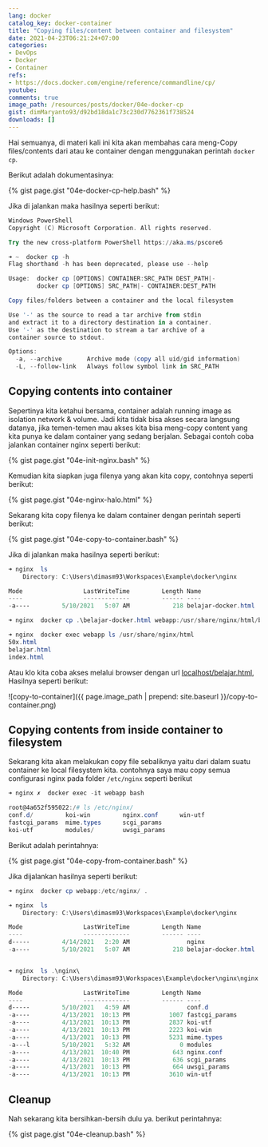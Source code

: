 ```yaml
---
lang: docker
catalog_key: docker-container
title: "Copying files/content between container and filesystem"
date: 2021-04-23T06:21:24+07:00
categories:
- DevOps
- Docker
- Container
refs: 
- https://docs.docker.com/engine/reference/commandline/cp/
youtube: 
comments: true
image_path: /resources/posts/docker/04e-docker-cp
gist: dimMaryanto93/d92bd18da1c73c230d7762361f738524
downloads: []
---
```



Hai semuanya, di materi kali ini kita akan membahas cara meng-Copy files/contents dari atau ke container dengan menggunakan perintah `docker cp`. 

<!--more-->

Berikut adalah dokumentasinya:

{% gist page.gist "04e-docker-cp-help.bash" %}

Jika di jalankan maka hasilnya seperti berikut:

```powershell
Windows PowerShell
Copyright (C) Microsoft Corporation. All rights reserved.

Try the new cross-platform PowerShell https://aka.ms/pscore6

➜ ~  docker cp -h
Flag shorthand -h has been deprecated, please use --help

Usage:  docker cp [OPTIONS] CONTAINER:SRC_PATH DEST_PATH|-
        docker cp [OPTIONS] SRC_PATH|- CONTAINER:DEST_PATH

Copy files/folders between a container and the local filesystem

Use '-' as the source to read a tar archive from stdin
and extract it to a directory destination in a container.
Use '-' as the destination to stream a tar archive of a
container source to stdout.

Options:
  -a, --archive       Archive mode (copy all uid/gid information)
  -L, --follow-link   Always follow symbol link in SRC_PATH
```

## Copying contents into container

Sepertinya kita ketahui bersama, container adalah running image as isolation network & volume. Jadi kita tidak bisa akses secara langsung datanya, jika temen-temen mau akses kita bisa meng-copy content yang kita punya ke dalam container yang sedang berjalan. Sebagai contoh coba jalankan container nginx seperti berikut:

{% gist page.gist "04e-init-nginx.bash" %}

Kemudian kita siapkan juga filenya yang akan kita copy, contohnya seperti berikut:

{% gist page.gist "04e-nginx-halo.html" %}

Sekarang kita copy filenya ke dalam container dengan perintah seperti berikut:

{% gist page.gist "04e-copy-to-container.bash" %}

Jika di jalankan maka hasilnya seperti berikut:

```powershell
➜ nginx  ls
    Directory: C:\Users\dimasm93\Workspaces\Example\docker\nginx

Mode                 LastWriteTime         Length Name
----                 -------------         ------ ----
-a----         5/10/2021   5:07 AM            218 belajar-docker.html

➜ nginx  docker cp .\belajar-docker.html webapp:/usr/share/nginx/html/belajar.html

➜ nginx  docker exec webapp ls /usr/share/nginx/html
50x.html
belajar.html
index.html
```

Atau klo kita coba akses melalui browser dengan url [localhost/belajar.html](http://localhost/belajar.html), Hasilnya seperti berikut:

![copy-to-container]({{ page.image_path | prepend: site.baseurl }}/copy-to-container.png)

## Copying contents from inside container to filesystem

Sekarang kita akan melakukan copy file sebaliknya yaitu dari dalam suatu container ke local filesystem kita. contohnya saya mau copy semua configurasi nginx pada folder `/etc/nginx` seperti berikut

```powershell
➜ nginx ✗  docker exec -it webapp bash

root@4a652f595022:/# ls /etc/nginx/
conf.d/         koi-win         nginx.conf      win-utf
fastcgi_params  mime.types      scgi_params
koi-utf         modules/        uwsgi_params
```

Berikut adalah perintahnya:

{% gist page.gist "04e-copy-from-container.bash" %}

Jika dijalankan hasilnya seperti berikut:

```powershell
➜ nginx  docker cp webapp:/etc/nginx/ .

➜ nginx  ls
    Directory: C:\Users\dimasm93\Workspaces\Example\docker\nginx

Mode                 LastWriteTime         Length Name
----                 -------------         ------ ----
d-----         4/14/2021   2:20 AM                nginx
-a----         5/10/2021   5:07 AM            218 belajar-docker.html


➜ nginx  ls .\nginx\
    Directory: C:\Users\dimasm93\Workspaces\Example\docker\nginx\nginx

Mode                 LastWriteTime         Length Name
----                 -------------         ------ ----
d-----         5/10/2021   4:59 AM                conf.d
-a----         4/13/2021  10:13 PM           1007 fastcgi_params
-a----         4/13/2021  10:13 PM           2837 koi-utf
-a----         4/13/2021  10:13 PM           2223 koi-win
-a----         4/13/2021  10:13 PM           5231 mime.types
-a---l         5/10/2021   5:32 AM              0 modules
-a----         4/13/2021  10:40 PM            643 nginx.conf
-a----         4/13/2021  10:13 PM            636 scgi_params
-a----         4/13/2021  10:13 PM            664 uwsgi_params
-a----         4/13/2021  10:13 PM           3610 win-utf
```

## Cleanup

Nah sekarang kita bersihkan-bersih dulu ya. berikut perintahnya:

{% gist page.gist "04e-cleanup.bash" %}